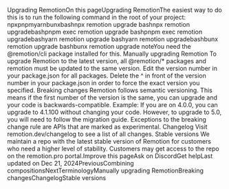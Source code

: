 Upgrading RemotionOn this pageUpgrading RemotionThe easiest way to do this is to run the following command in the root of your project:
npxpnpmyarnbunxbashnpx remotion upgrade
bashnpx remotion upgradebashpnpm exec remotion upgrade
bashpnpm exec remotion upgradebashyarn remotion upgrade
bashyarn remotion upgradebashbunx remotion upgrade
bashbunx remotion upgrade
noteYou need the @remotion/cli package installed for this.
Manually upgrading Remotion​
To upgrade Remotion to the latest version, all @remotion/* packages and remotion must be updated to the same version.
Edit the version number in your package.json for all packages.
Delete the ^ in front of the version number in your package.json in order to force the exact version you specified.
Breaking changes​
Remotion follows semantic versioning.
This means if the first number of the version is the same, you can upgrade and your code is backwards-compatible.
Example: If you are on 4.0.0, you can upgrade to 4.1.100 without changing your code.
However, to upgrade to 5.0, you will need to follow the migration guide.
Exceptions to the breaking change rule are APIs that are marked as experimental.
Changelog​
Visit remotion.dev/changelog to see a list of all changes.
Stable versions​
We maintain a repo with the latest stable version of Remotion for customers who need a higher level of stability.
Customers may get access to the repo on the remotion.pro portal.Improve this pageAsk on DiscordGet helpLast updated on Dec 21, 2024PreviousCombining compositionsNextTerminologyManually upgrading RemotionBreaking changesChangelogStable versions